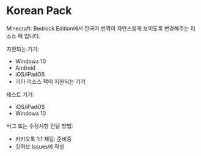 Korean Pack
==============
Minecraft: Bedrock Edition에서 한국어 번역이 자연스럽게 보이도록 변경해주는 리소스 팩 입니다.

지원되는 기기:
 * Windows 10
 * Android
 * iOS/iPadOS
 * 기타 리소스 팩이 지원되는 기기
 
테스트 기기:
  * iOS/iPadOS
  * Windows 10
 
버그 또는 수정사항 전달 방법:
 * 카카오톡 1:1 채팅: 준비중
 * 깃허브 Issues에 작성
